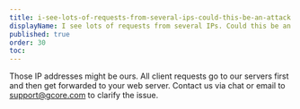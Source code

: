 ```yaml
---
title: i-see-lots-of-requests-from-several-ips-could-this-be-an-attack
displayName: I see lots of requests from several IPs. Could this be an attack?
published: true
order: 30
toc:
---
```

Those IP addresses might be ours. All client requests go to our servers first and then get forwarded to your web server. Contact us via chat or email to [support@gcore.com](mailto:support@gcorelabs.com) to clarify the issue.